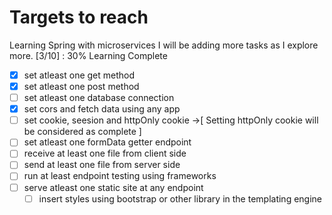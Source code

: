 # Targets to reach
Learning Spring with microservices
I will be adding more tasks as I explore more.
[3/10] : 30% Learning Complete

- [x] set atleast one get method
- [x] set atleast one post method
- [ ] set atleast one database connection
- [x] set cors and fetch data using any app
- [ ] set cookie, seesion and httpOnly cookie
      ->[ Setting httpOnly cookie will be considered as complete ]
- [ ] set atleast one formData getter endpoint
- [ ] receive at least one file from client side
- [ ] send at least one file from server side
- [ ] run at least endpoint testing using frameworks
- [ ] serve atleast one static site at any endpoint
  - [ ] insert styles using bootstrap or other library in the templating engine
